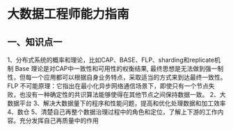 # 大数据工程师能力指南
## 一、知识点一
1、分布式系统的概率和理论，比如CAP、BASE、FLP、sharding和replicate机制
Base 理论是对CAP中一致性和可用性的权衡结果, 最终思想是无法做到强一制性，但每一个应用都可以根据自身业务特点，采取适当的方式来到达最终一致性。
FLP 不可能原理：它指出在最小化异步网络通信场景下，即使只有一个节点失败，也没有一种确定性的共识算法能够使得在其他节点之间保持数据一致。
2、大数据平台
3、解决大数据量下的程序和性能问题，提高和优化处理数据和加工效率
4、数仓
5、清楚自己再整个数据治理过程中的角色和定位，了解上下游的工作内容。充分发挥自己再质量中的作用








